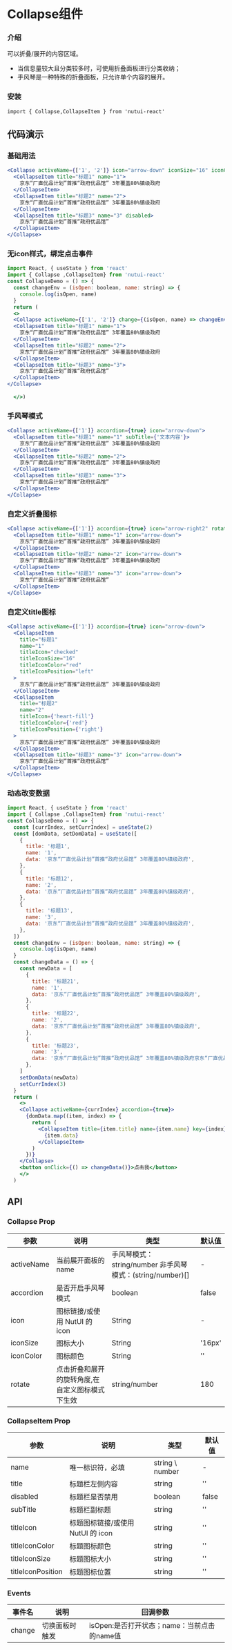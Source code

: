 #  Collapse组件

### 介绍

可以折叠/展开的内容区域。

- 当信息量较大且分类较多时，可使用折叠面板进行分类收纳；
- 手风琴是一种特殊的折叠面板，只允许单个内容的展开。

### 安装

`import { Collapse,CollapseItem } from 'nutui-react'`


## 代码演示

### 基础用法

```jsx
<Collapse activeName={['1', '2']} icon="arrow-down" iconSize="16" iconColor="#999">
  <CollapseItem title="标题1" name="1">
    京东“厂直优品计划”首推“政府优品馆” 3年覆盖80%镇级政府
  </CollapseItem>
  <CollapseItem title="标题2" name="2">
    京东“厂直优品计划”首推“政府优品馆” 3年覆盖80%镇级政府
  </CollapseItem>
  <CollapseItem title="标题3" name="3" disabled>
    京东“厂直优品计划”首推“政府优品馆”
  </CollapseItem>
</Collapse>
```

### 无icon样式，绑定点击事件

```jsx
import React, { useState } from 'react'
import { Collapse ,CollapseItem} from 'nutui-react'
const CollapseDemo = () => {
  const changeEnv = (isOpen: boolean, name: string) => {
    console.log(isOpen, name)
  }
  return (  
  <>
  <Collapse activeName={['1', '2']} change={(isOpen, name) => changeEnv(isOpen, name)}>
  <CollapseItem title="标题1" name="1">
    京东“厂直优品计划”首推“政府优品馆” 3年覆盖80%镇级政府
  </CollapseItem>
  <CollapseItem title="标题2" name="2">
    京东“厂直优品计划”首推“政府优品馆” 3年覆盖80%镇级政府
  </CollapseItem>
  <CollapseItem title="标题3" name="3">
    京东“厂直优品计划”首推“政府优品馆”
  </CollapseItem>
</Collapse>
  
  </>)

```

### 手风琴模式

```jsx
<Collapse activeName={['1']} accordion={true} icon="arrow-down">
  <CollapseItem title="标题1" name="1" subTitle={'文本内容'}>
    京东“厂直优品计划”首推“政府优品馆” 3年覆盖80%镇级政府
  </CollapseItem>
  <CollapseItem title="标题2" name="2">
    京东“厂直优品计划”首推“政府优品馆” 3年覆盖80%镇级政府
  </CollapseItem>
  <CollapseItem title="标题3" name="3">
    京东“厂直优品计划”首推“政府优品馆”
  </CollapseItem>
</Collapse>
```

### 自定义折叠图标

```jsx
<Collapse activeName={['1']} accordion={true} icon="arrow-right2" rotate={90}>
  <CollapseItem title="标题1" name="1" icon="arrow-down">
    京东“厂直优品计划”首推“政府优品馆” 3年覆盖80%镇级政府
  </CollapseItem>
  <CollapseItem title="标题2" name="2" icon="arrow-down">
    京东“厂直优品计划”首推“政府优品馆” 3年覆盖80%镇级政府
  </CollapseItem>
  <CollapseItem title="标题3" name="3" icon="arrow-down">
    京东“厂直优品计划”首推“政府优品馆”
  </CollapseItem>
</Collapse>
```

### 自定义title图标

```jsx
<Collapse activeName={['1']} accordion={true} icon="arrow-down">
  <CollapseItem
    title="标题1"
    name="1"
    titleIcon="checked"
    titleIconSize="16"
    titleIconColor="red"
    titleIconPosition="left"
  >
    京东“厂直优品计划”首推“政府优品馆” 3年覆盖80%镇级政府
  </CollapseItem>
  <CollapseItem
    title="标题2"
    name="2"
    titleIcon={'heart-fill'}
    titleIconColor={'red'}
    titleIconPosition={'right'}
  >
    京东“厂直优品计划”首推“政府优品馆” 3年覆盖80%镇级政府
  </CollapseItem>
  <CollapseItem title="标题3" name="3" icon="arrow-down">
    京东“厂直优品计划”首推“政府优品馆”
  </CollapseItem>
</Collapse>
```

### 动态改变数据

```jsx
import React, { useState } from 'react'
import { Collapse ,CollapseItem} from 'nutui-react'
const CollapseDemo = () => {
  const [currIndex, setCurrIndex] = useState(2)
  const [domData, setDomData] = useState([
    {
      title: '标题1',
      name: '1',
      data: '京东“厂直优品计划”首推“政府优品馆” 3年覆盖80%镇级政府',
    },
    {
      title: '标题12',
      name: '2',
      data: '京东“厂直优品计划”首推“政府优品馆” 3年覆盖80%镇级政府',
    },
    {
      title: '标题13',
      name: '3',
      data: '京东“厂直优品计划”首推“政府优品馆” 3年覆盖80%镇级政府',
    },
  ])
  const changeEnv = (isOpen: boolean, name: string) => {
    console.log(isOpen, name)
  }
  const changeData = () => {
    const newData = [
      {
        title: '标题21',
        name: '1',
        data: '京东“厂直优品计划”首推“政府优品馆” 3年覆盖80%镇级政府',
      },
      {
        title: '标题22',
        name: '2',
        data: '京东“厂直优品计划”首推“政府优品馆” 3年覆盖80%镇级政府',
      },
      {
        title: '标题23',
        name: '3',
        data: '京东“厂直优品计划”首推“政府优品馆” 3年覆盖80%镇级政府京东“厂直优品计划”首推“政府优品馆” 3年覆盖80%镇级政府京东“厂直优品计划”首推“政府优品馆” 3年覆盖80%镇级政府京东“厂直优品计划”首推“政府优品馆” 3年覆盖80%镇级政府',
      },
    ]
    setDomData(newData)
    setCurrIndex(3)
  }
  return (
    <>
    <Collapse activeName={currIndex} accordion={true}>
      {domData.map((item, index) => {
        return (
          <CollapseItem title={item.title} name={item.name} key={index}>
            {item.data}
          </CollapseItem>
        )
      })}
    </Collapse>
    <button onClick={() => changeData()}>点击我</button>
    </>
  )
```


## API

### Collapse Prop

| 参数         | 说明                             | 类型   | 默认值           |
|--------------|----------------------------------|--------|------------------|
| activeName   | 当前展开面板的 name               | 手风琴模式：string/number 非手风琴模式：(string/number)[] | - |
| accordion    | 是否开启手风琴模式                 | boolean | false  |
| icon         | 图标链接/或使用 NutUI 的 icon      | String | -                |
| iconSize     | 图标大小                          | String      | '16px' |
| iconColor    | 图标颜色                          | String | ''              |
| rotate       | 点击折叠和展开的旋转角度,在自定义图标模式下生效| string/number | 180 |


### CollapseItem Prop

| 参数         | 说明                             | 类型   | 默认值           |
|--------------|----------------------------------|--------|------------------|
| name   | 唯一标识符，必填                         |string \ number | - |
| title    | 标题栏左侧内容                 | string | ''  |
| disabled    | 标题栏是否禁用                 | boolean | false  |
| subTitle    | 标题栏副标题             | string | ''  |
| titleIcon    | 标题图标链接/或使用 NutUI 的 icon             | string | ''  |
| titleIconColor    | 标题图标颜色        | string | ''  |
| titleIconSize    | 标题图标大小        | string | ''  |
| titleIconPosition    | 标题图标位置             | string | ''  |



### Events

| 事件名 | 说明           | 回调参数     |
|--------|----------------|--------------|
| change  | 切换面板时触发 | isOpen:是否打开状态；name：当前点击的name值 |
